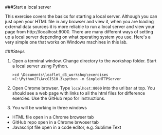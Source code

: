 ###Start a local server

This exercise covers the basics for starting a local server.
Although you can just open your HTML file in any browser and view it, when you are loading external data sources it is more reliable to run a local server and view your page from http://localhost:8000.
There are many different ways of setting up a local server depending on what operating system you use. Here's a very simple one that works on Windows machines in this lab.

###Steps

1. Open a terminal window. Change directory to the workshop folder. Start a local server using Python.

    ```
    >cd \Documents\leaflet_d3_workshop\exercises
    >C:\Python27\ArcGIS10.3\python -m SimpleHTTPServer
    ```

2. Open Chrome browser. Type `localhost:8000` into the url bar at top. You should see a web page with links to all the html files for difference exercies. Use the GitHub repo for instructions. 

3. You will be working in three windows
 
* HTML file open in a Chrome browser tab
* GitHub repo open in a Chrome brwoser tab
* Javascript file open in a code editor, e.g. Sublime Text


